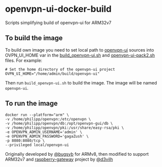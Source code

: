 # openvpn-ui-docker-build
Scripts simplifying build of openvpn-ui for ARM32v7

## To build the image
 To build own image you need to set local path to [openvpn-ui](https://github.com/d3vilh/openvpn-ui ) sources into OVPN_UI_HOME var in the [build_openvpn-ui.sh](https://github.com/d3vilh/openvpn-ui-docker-build/blob/master/build_openvpn-ui.sh) and [openvpn-ui-pack2.sh](https://github.com/d3vilh/openvpn-ui-docker-build/blob/master/openvpn-ui-pack2.sh) files. For example:

```
# Set the home directory of the openvpn-ui project
OVPN_UI_HOME="/home/admin/build/openvpn-ui"
```

Then run `build_openvpn-ui.sh` to build the image. The image will be named `openvpn-ui`.

## To run the image

```
docker run --platform="arm" \
-v /home/philipp/openvpn:/etc/openvpn \
-v /home/philipp/openvpn/db:/opt/openvpn-gui/db \
-v /home/philipp/openvpn/pki:/usr/share/easy-rsa/pki \
-e OPENVPN_ADMIN_USERNAME='admin' \
-e OPENVPN_ADMIN_PASSWORD='gagaZush' \
-p 8080:8080/tcp \
--privileged local/openvpn-ui 
```

Originally developed by [@bugsyb](https://github.com/bugsyb) for ARMv8, then modified to support ARM32v7 and [raspberry-gateway](https://github.com/d3vilh/raspberry-gateway) project by [@d3vilh](https://github.com/d3vilh) 
